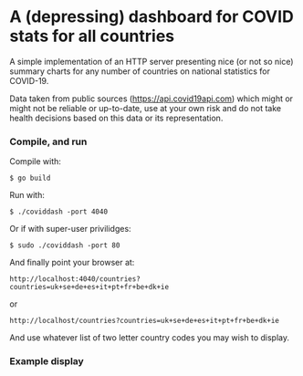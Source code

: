 # A (depressing) dashboard for COVID stats for all countries

A simple implementation of an HTTP server presenting nice (or not so nice) summary charts for any number of countries on national statistics for COVID-19.

Data taken from public sources (https://api.covid19api.com) which might or might not be reliable or up-to-date, use at your own risk and do not take health decisions based on this data or its representation.

### Compile, and run

Compile with:

    $ go build

Run with:

    $ ./coviddash -port 4040

Or if with super-user privilidges:

    $ sudo ./coviddash -port 80
    
And finally point your browser at:

    http://localhost:4040/countries?countries=uk+se+de+es+it+pt+fr+be+dk+ie 

or

    http://localhost/countries?countries=uk+se+de+es+it+pt+fr+be+dk+ie

And use whatever list of two letter country codes you may wish to display.

### Example display

